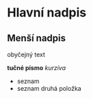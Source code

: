 # Hlavní nadpis

## Menší nadpis

obyčejný text

**tučné písmo**
*kurzíva*

- seznam
- seznam druhá položka
